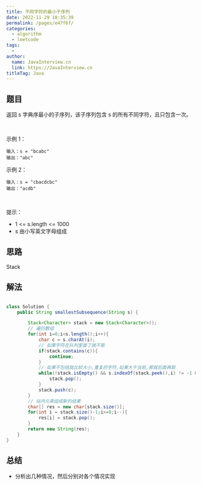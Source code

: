 ```yaml
---
title: 不同字符的最小子序列
date: 2022-11-29 18:35:39
permalink: /pages/e47f6f/
categories:
  - algorithm
  - leetcode
tags:
  - 
author: 
  name: JavaInterview.cn
  link: https://JavaInterview.cn
titleTag: Java
---
```


## 题目

返回 s 字典序最小的子序列，该子序列包含 s 的所有不同字符，且只包含一次。



 

示例 1：

    输入：s = "bcabc"
    输出："abc"
示例 2：

    输入：s = "cbacdcbc"
    输出："acdb"
 

提示：

- 1 <= s.length <= 1000
- s 由小写英文字母组成

## 思路

Stack

## 解法
```java

class Solution {
    public String smallestSubsequence(String s) {

        Stack<Character> stack = new Stack<Character>();
        // 遍历数组
        for(int i=0;i<s.length();i++){
            char c = s.charAt(i);
            // 如果字符在队列里面了就不取
            if(stack.contains(c)){
                continue;
            }
            // 如果不包括就比较大小,重复的字符,如果大于当前,那就后面再取
            while(!stack.isEmpty() && s.indexOf(stack.peek(),i) != -1 && stack.peek() > c){
                stack.pop();
            }
            stack.push(c);
        }
        // 站内元素组成新的结果
        char[] res = new char[stack.size()];
        for(int i = stack.size()-1;i>=0;i--){
            res[i] = stack.pop();
        }
        return new String(res);
    }
}
```

## 总结

- 分析出几种情况，然后分别对各个情况实现 
